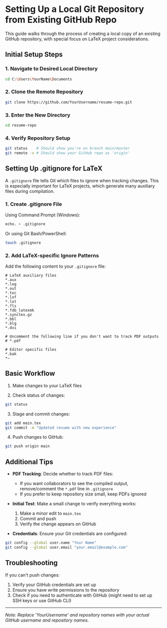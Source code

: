 # Setting Up a Local Git Repository from Existing GitHub Repo

This guide walks through the process of creating a local copy of an existing GitHub repository, with special focus on LaTeX project considerations.

## Initial Setup Steps

### 1. Navigate to Desired Local Directory
```bash
cd C:\Users\YourName\Documents
```

### 2. Clone the Remote Repository
```bash
git clone https://github.com/YourUsername/resume-repo.git
```

### 3. Enter the New Directory
```bash
cd resume-repo
```

### 4. Verify Repository Setup
```bash
git status    # Should show you're on branch main/master
git remote -v # Should show your GitHub repo as 'origin'
```

## Setting Up .gitignore for LaTeX

A `.gitignore` file tells Git which files to ignore when tracking changes. This is especially important for LaTeX projects, which generate many auxiliary files during compilation.

### 1. Create .gitignore File
Using Command Prompt (Windows):
```bash
echo. > .gitignore
```
Or using Git Bash/PowerShell:
```bash
touch .gitignore
```

### 2. Add LaTeX-specific Ignore Patterns
Add the following content to your `.gitignore` file:
```
# LaTeX auxiliary files
*.aux
*.log
*.out
*.toc
*.lof
*.lot
*.fls
*.fdb_latexmk
*.synctex.gz
*.bbl
*.blg
*.dvi

# Uncomment the following line if you don't want to track PDF outputs
# *.pdf

# Editor specific files
*.bak
*~
```

## Basic Workflow

1. Make changes to your LaTeX files

2. Check status of changes:
```bash
git status
```

3. Stage and commit changes:
```bash
git add main.tex
git commit -m "Updated resume with new experience"
```

4. Push changes to GitHub:
```bash
git push origin main
```

## Additional Tips

- **PDF Tracking**: Decide whether to track PDF files:
  - If you want collaborators to see the compiled output, remove/comment the `*.pdf` line in `.gitignore`
  - If you prefer to keep repository size small, keep PDFs ignored

- **Initial Test**: Make a small change to verify everything works:
  1. Make a minor edit to `main.tex`
  2. Commit and push
  3. Verify the change appears on GitHub

- **Credentials**: Ensure your Git credentials are configured:
```bash
git config --global user.name "Your Name"
git config --global user.email "your.email@example.com"
```

## Troubleshooting

If you can't push changes:
1. Verify your GitHub credentials are set up
2. Ensure you have write permissions to the repository
3. Check if you need to authenticate with GitHub (might need to set up SSH keys or use GitHub CLI)

---
*Note: Replace 'YourUsername' and repository names with your actual GitHub username and repository names.*
